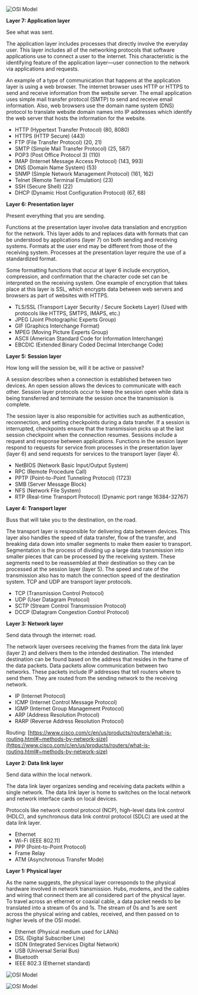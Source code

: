 ![OSI Model](images/osi_cropped.png)


**Layer 7: Application layer**

See what was sent.

The application layer includes processes that directly involve the everyday user. This layer includes all of the networking protocols that software applications use to connect a user to the internet. This characteristic is the identifying feature of the application layer—user connection to the network via applications and requests.

An example of a type of communication that happens at the application layer is using a web browser. The internet browser uses HTTP or HTTPS to send and receive information from the website server. The email application uses simple mail transfer protocol (SMTP) to send and receive email information. Also, web browsers use the domain name system (DNS) protocol to translate website domain names into IP addresses which identify the web server that hosts the information for the website.



* HTTP (Hypertext Transfer Protocol) (80, 8080)
* HTTPS (HTTP Secure) (443)
* FTP (File Transfer Protocol) (20, 21)
* SMTP (Simple Mail Transfer Protocol) (25, 587)
* POP3 (Post Office Protocol 3) (110)
* IMAP (Internet Message Access Protocol) (143, 993)
* DNS (Domain Name System) (53)
* SNMP (Simple Network Management Protocol) (161, 162)
* Telnet (Remote Terminal Emulation) (23)
* SSH (Secure Shell) (22)
* DHCP (Dynamic Host Configuration Protocol) (67, 68)

**Layer 6: Presentation layer**

Present everything that you are sending.

Functions at the presentation layer involve data translation and encryption for the network. This layer adds to and replaces data with formats that can be understood by applications (layer 7) on both sending and receiving systems. Formats at the user end may be different from those of the receiving system. Processes at the presentation layer require the use of a standardized format.

Some formatting functions that occur at layer 6 include encryption, compression, and confirmation that the character code set can be interpreted on the receiving system. One example of encryption that takes place at this layer is SSL, which encrypts data between web servers and browsers as part of websites with HTTPS.



* TLS/SSL (Transport Layer Security / Secure Sockets Layer) (Used with protocols like HTTPS, SMTPS, IMAPS, etc.)
* JPEG (Joint Photographic Experts Group)
* GIF (Graphics Interchange Format)
* MPEG (Moving Picture Experts Group)
* ASCII (American Standard Code for Information Interchange)
* EBCDIC (Extended Binary Coded Decimal Interchange Code)

**Layer 5: Session layer**

How long will the session be, will it be active or passive?

A session describes when a connection is established between two devices. An open session allows the devices to communicate with each other. Session layer protocols occur to keep the session open while data is being transferred and terminate the session once the transmission is complete.

The session layer is also responsible for activities such as authentication, reconnection, and setting checkpoints during a data transfer. If a session is interrupted, checkpoints ensure that the transmission picks up at the last session checkpoint when the connection resumes. Sessions include a request and response between applications. Functions in the session layer respond to requests for service from processes in the presentation layer (layer 6) and send requests for services to the transport layer (layer 4).



* NetBIOS (Network Basic Input/Output System)
* RPC (Remote Procedure Call)
* PPTP (Point-to-Point Tunneling Protocol) (1723)
* SMB (Server Message Block)
* NFS (Network File System)
* RTP (Real-time Transport Protocol) (Dynamic port range 16384-32767)

**Layer 4: Transport layer**

Buss that will take you to the destination, on the road.

The transport layer is responsible for delivering data between devices. This layer also handles the speed of data transfer, flow of the transfer, and breaking data down into smaller segments to make them easier to transport. Segmentation is the process of dividing up a large data transmission into smaller pieces that can be processed by the receiving system. These segments need to be reassembled at their destination so they can be processed at the session layer (layer 5). The speed and rate of the transmission also has to match the connection speed of the destination system. TCP and UDP are transport layer protocols.



* TCP (Transmission Control Protocol)
* UDP (User Datagram Protocol)
* SCTP (Stream Control Transmission Protocol)
* DCCP (Datagram Congestion Control Protocol)

**Layer 3: Network layer**

Send data through the internet: road.

The network layer oversees receiving the frames from the data link layer (layer 2) and delivers them to the intended destination. The intended destination can be found based on the address that resides in the frame of the data packets. Data packets allow communication between two networks. These packets include IP addresses that tell routers where to send them. They are routed from the sending network to the receiving network.



* IP (Internet Protocol)
* ICMP (Internet Control Message Protocol)
* IGMP (Internet Group Management Protocol)
* ARP (Address Resolution Protocol)
* RARP (Reverse Address Resolution Protocol)

Routing: [https://www.cisco.com/c/en/us/products/routers/what-is-routing.html#~methods-by-network-size](https://www.cisco.com/c/en/us/products/routers/what-is-routing.html#~methods-by-network-size)

**Layer 2: Data link layer**

Send data within the local network.

The data link layer organizes sending and receiving data packets within a single network. The data link layer is home to switches on the local network and network interface cards on local devices.

Protocols like network control protocol (NCP), high-level data link control (HDLC), and synchronous data link control protocol (SDLC) are used at the data link layer.



* Ethernet
* Wi-Fi (IEEE 802.11)
* PPP (Point-to-Point Protocol)
* Frame Relay
* ATM (Asynchronous Transfer Mode)

**Layer 1: Physical layer**

As the name suggests, the physical layer corresponds to the physical hardware involved in network transmission. Hubs, modems, and the cables and wiring that connect them are all considered part of the physical layer. To travel across an ethernet or coaxial cable, a data packet needs to be translated into a stream of 0s and 1s. The stream of 0s and 1s are sent across the physical wiring and cables, received, and then passed on to higher levels of the OSI model.



* Ethernet (Physical medium used for LANs)
* DSL (Digital Subscriber Line)
* ISDN (Integrated Services Digital Network)
* USB (Universal Serial Bus)
* Bluetooth
* IEEE 802.3 (Ethernet standard)


![OSI Model](images/7-Layers-of-the-OSI-Model.jpg)


![OSI Model](images/OSImodel.jpg)

